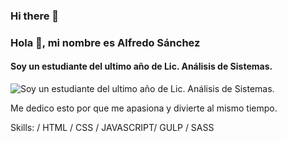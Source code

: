 ### Hi there 👋

<!--
**Alfredo-Sanchez/Alfredo-Sanchez** is a ✨ _special_ ✨ repository because its `README.md` (this file) appears on your GitHub profile.

Here are some ideas to get you started:

- 🔭 I’m currently working on ...
- 🌱 I’m currently learning ...
- 👯 I’m looking to collaborate on ...
- 🤔 I’m looking for help with ...
- 💬 Ask me about ...
- 📫 How to reach me: ...
- 😄 Pronouns: ...
- ⚡ Fun fact: ...
-->

### Hola 👋, mi nombre es Alfredo Sánchez
#### Soy un estudiante del ultimo año de Lic. Análisis de Sistemas.
![Soy un estudiante del ultimo año de Lic. Análisis de Sistemas.](https://arturssmirnovs.github.io/github-profile-readme-generator/images/banner.png)

Me dedico esto por que me apasiona y divierte al mismo tiempo.

Skills:  / HTML / CSS / JAVASCRIPT/ GULP / SASS
